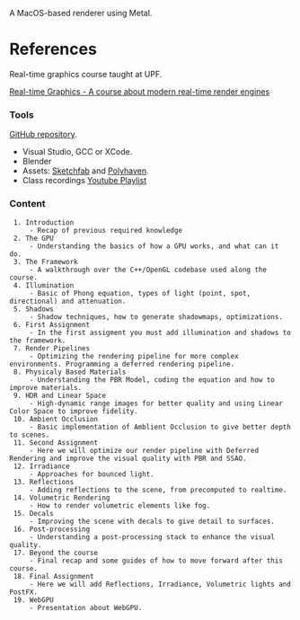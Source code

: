 A MacOS-based renderer using Metal. 

# References
Real-time graphics course taught at UPF.

 [Real-time Graphics - A course about modern real-time render engines](https://tamats.com/learn/realtime-graphics/)
 
 ### Tools ### 
 [GitHub repository](https://github.com/jagenjo/GTR_Framework).
 - Visual Studio, GCC or XCode.
 - Blender
 - Assets: [Sketchfab](https://sketchfab.com) and [Polyhaven](https://polyhaven.com).
 - Class recordings [Youtube Playlist](https://www.youtube.com/playlist?list=PLpH3ZN1TMo28AivxHZRMeFLO6XY37k60H)

 ### Content ###
 
     1. Introduction
         - Recap of previous required knowledge    
     2. The GPU
         - Understanding the basics of how a GPU works, and what can it do.
     3. The Framework
         - A walkthrough over the C++/OpenGL codebase used along the course.
     4. Illumination
         - Basic of Phong equation, types of light (point, spot, directional) and attenuation.
     5. Shadows
         - Shadow techniques, how to generate shadowmaps, optimizations.
     6. First Assignment
         - In the first assigment you must add illumination and shadows to the framework.
     7. Render Pipelines
         - Optimizing the rendering pipeline for more complex environments. Programming a deferred rendering pipeline.
     8. Physicaly Based Materials
         - Understanding the PBR Model, coding the equation and how to improve materials.
     9. HDR and Linear Space
         - High-dynamic range images for better quality and using Linear Color Space to improve fidelity.
     10. Ambient Occlusion
         - Basic implementation of Amblient Occlusion to give better depth to scenes.
     11. Second Assignment
         - Here we will optimize our render pipeline with Deferred Rendering and improve the visual quality with PBR and SSAO.
     12. Irradiance
         - Approaches for bounced light.
     13. Reflections
         - Adding reflections to the scene, from precomputed to realtime.
     14. Volumetric Rendering
         - How to render volumetric elements like fog.
     15. Decals
         - Improving the scene with decals to give detail to surfaces.
     16. Post-processing
         - Understanding a post-processing stack to enhance the visual quality.
     17. Beyond the course
         - Final recap and some guides of how to move forward after this course.
     18. Final Assignment
         - Here we will add Reflections, Irradiance, Volumetric lights and PostFX.     
     19. WebGPU
         - Presentation about WebGPU.
